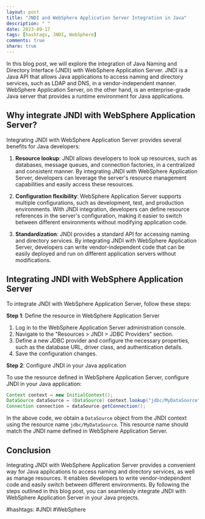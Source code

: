 ```yaml
---
layout: post
title: "JNDI and WebSphere Application Server Integration in Java"
description: " "
date: 2023-09-17
tags: [hashtags, JNDI, WebSphere]
comments: true
share: true
---
```


In this blog post, we will explore the integration of Java Naming and Directory Interface (JNDI) with WebSphere Application Server. JNDI is a Java API that allows Java applications to access naming and directory services, such as LDAP and DNS, in a vendor-independent manner. WebSphere Application Server, on the other hand, is an enterprise-grade Java server that provides a runtime environment for Java applications.

## Why integrate JNDI with WebSphere Application Server?

Integrating JNDI with WebSphere Application Server provides several benefits for Java developers:

1. **Resource lookup**: JNDI allows developers to look up resources, such as databases, message queues, and connection factories, in a centralized and consistent manner. By integrating JNDI with WebSphere Application Server, developers can leverage the server's resource management capabilities and easily access these resources.

2. **Configuration flexibility**: WebSphere Application Server supports multiple configurations, such as development, test, and production environments. With JNDI integration, developers can define resource references in the server's configuration, making it easier to switch between different environments without modifying application code.

3. **Standardization**: JNDI provides a standard API for accessing naming and directory services. By integrating JNDI with WebSphere Application Server, developers can write vendor-independent code that can be easily deployed and run on different application servers without modifications.

## Integrating JNDI with WebSphere Application Server

To integrate JNDI with WebSphere Application Server, follow these steps:

**Step 1**: Define the resource in WebSphere Application Server

1. Log in to the WebSphere Application Server administration console.
2. Navigate to the "Resources > JNDI > JDBC Providers" section.
3. Define a new JDBC provider and configure the necessary properties, such as the database URL, driver class, and authentication details.
4. Save the configuration changes.

**Step 2**: Configure JNDI in your Java application

To use the resource defined in WebSphere Application Server, configure JNDI in your Java application:

```java
Context context = new InitialContext();
DataSource dataSource = (DataSource) context.lookup("jdbc/MyDataSource");
Connection connection = dataSource.getConnection();
```

In the above code, we obtain a `DataSource` object from the JNDI context using the resource name `jdbc/MyDataSource`. This resource name should match the JNDI name defined in WebSphere Application Server.

## Conclusion

Integrating JNDI with WebSphere Application Server provides a convenient way for Java applications to access naming and directory services, as well as manage resources. It enables developers to write vendor-independent code and easily switch between different environments. By following the steps outlined in this blog post, you can seamlessly integrate JNDI with WebSphere Application Server in your Java projects.

#hashtags: #JNDI #WebSphere